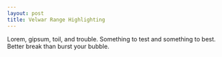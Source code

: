 ```yaml
---
layout: post
title: Velwar Range Highlighting
---
```

Lorem, gipsum, toil, and trouble. Something to test and something to best.
Better break than burst your bubble.
